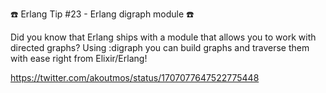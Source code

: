 ☎️ Erlang Tip #23 - Erlang digraph module ☎️

Did you know that Erlang ships with a module that allows you to work with directed graphs? Using :digraph you can build graphs and traverse them with ease right from Elixir/Erlang!

https://twitter.com/akoutmos/status/1707077647522775448